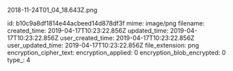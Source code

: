 2018-11-24T01_04_18.643Z.png

id: b10c9a8df1814e44acbeed14d878df3f
mime: image/png
filename: 
created_time: 2019-04-17T10:23:22.856Z
updated_time: 2019-04-17T10:23:22.856Z
user_created_time: 2019-04-17T10:23:22.856Z
user_updated_time: 2019-04-17T10:23:22.856Z
file_extension: png
encryption_cipher_text: 
encryption_applied: 0
encryption_blob_encrypted: 0
type_: 4